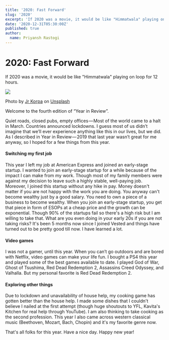 ```yaml
---
title: '2020: Fast Forward'
slug: '2020'
excerpt: 'If 2020 was a movie, it would be like "Himmatwala" playing on loop for 12 hours.'
date: '2020-12-31T05:30:00Z'
published: true
author:
  name: Priyansh Rastogi
---
```


# 2020: Fast Forward

If 2020 was a movie, it would be like "Himmatwala" playing on loop for 12 hours.

![](https://cdn-images-1.medium.com/max/800/0*4tRoRdvxvyemnJJz)

Photo by [Jr Korpa](https://unsplash.com/@korpa?utm_source=medium&utm_medium=referral) on [Unsplash](https://unsplash.com?utm_source=medium&utm_medium=referral)

Welcome to the fourth edition of “Year in Review”.

Quiet roads, closed pubs, empty offices — Most of the world came to a halt in March. Countries announced lockdowns. I guess most of us didn’t imagine that we’ll ever experience anything like this in our lives, but we did. As I described in Year in Review — 2019 that last year wasn’t great for me anyway, so I hoped for a few things from this year.

#### Switching my first job

This year I left my job at American Express and joined an early-stage startup. I wanted to join an early-stage startup for a while because of the impact I can make from my work. Though most of my family members were against my decision to leave such a highly stable, well-paying job. Moreover, I joined this startup without any hike in pay. Money doesn't matter if you are not happy with the work you are doing. You anyway can't become wealthy just by a good salary. You need to own a piece of a business to become wealthy. When you join an early-stage startup, you get that piece in form of ESOPs at a cheap price and the growth can be exponential. Though 90% of the startups fail so there's a high risk but I am willing to take that. What are you even doing in your early 20s if you are not taking risks? It's been 5 months now since I joined Vested and things have turned out to be pretty good till now. I have learned a lot.


#### Video games

I was not a gamer, until this year. When you can’t go outdoors and are bored with Netflix, video games can make your life fun. I bought a PS4 this year and played some of the best games available to date. I played God of War, Ghost of Tsushima, Red Dead Redemption 2, Assassins Creed Odyssey, and Valhalla. But my personal favorite is Red Dead Redemption 2.

#### Exploring other things

Due to lockdown and unavailability of house help, my cooking game has gotten better than the house help. I made some dishes that I couldn't believe I nailed at the first attempt (though huge shoutouts to YFL, Kavita's Kitchen for real help through YouTube). I am also thinking to take cooking as the second profession. This year I also came across western classical music (Beethoven, Mozart, Bach, Chopin) and it's my favorite genre now.

That's all folks for this year. Have a nice day. Happy new year!